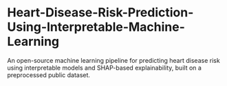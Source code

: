 # Heart-Disease-Risk-Prediction-Using-Interpretable-Machine-Learning
An open-source machine learning pipeline for predicting heart disease risk using interpretable models and SHAP-based explainability, built on a preprocessed public dataset.
